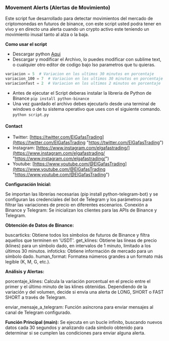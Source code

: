### Movement Alerts (Alertas de Movimiento)

Este script fue desarrollado para detectar movimientos del mercado de criptomonedas en futuros de binance, con este script usted podra tener en vivo y en directo una alerta cuando un crypto activo este teniendo un movimiento inusal tanto al alza o la baja.

**Como usar el script**
- Descargar python [Aqui](https://www.python.org/ "Aqui")
- Descargar y modificar el Archivo, lo puedes modificar con sublime text, o cualquier otro editor de codigo bajo lso parametros que tu quieras.
```python
variacion = 5  # Variacion en los ultimos 30 minutos en porcentaje
variacion_100 = 7  # Variacion en los ultimos 30 minutos en porcentaje si tiene menos de 100k de volumen
variacionfast = 2  # Variacion en los ultimos 2 minutos en porcentaje
```
- Antes de ejecutar el Script deberas instalar la libreria de Python de Binance `pip install python-binance`
- Una vez guardado el archivo debes ejecutarlo desde una terminal de windows o de tu sistema operativo que uses con el siguiente comando.
`python script.py`

#### Contact
- Twitter: [https://twitter.com/ElGafasTrading](https://twitter.com/ElGafasTrading "https://twitter.com/ElGafasTrading")
- Instagram: [https://www.instagram.com/elgafastrading/](https://www.instagram.com/elgafastrading/ "https://www.instagram.com/elgafastrading/")
- Youtube: [https://www.youtube.com/@ElGafasTrading](https://www.youtube.com/@ElGafasTrading "https://www.youtube.com/@ElGafasTrading")

**Configuración Inicial:**

Se importan las librerías necesarias (pip install python-telegram-bot) y se configuran las credenciales del bot de Telegram y los parámetros para filtrar las variaciones de precio en diferentes escenarios.
Conexión a Binance y Telegram: Se inicializan los clientes para las APIs de Binance y Telegram.

**Obtención de Datos de Binance:**

buscarticks: Obtiene todos los símbolos de futuros de Binance y filtra aquellos que terminen en 'USDT'.
get_klines: Obtiene las líneas de precio (klines) para un símbolo dado, en intervalos de 1 minuto, limitado a los últimos 30 minutos.
infoticks: Obtiene información de mercado para un símbolo dado.
human_format: Formatea números grandes a un formato más legible (K, M, G, etc.).

**Análisis y Alertas:**

porcentaje_klines: Calcula la variación porcentual en el precio entre el primer y el último minuto de las klines obtenidas. Dependiendo de la variación y del volumen, decide si envía una alerta de LONG, SHORT o FAST SHORT a través de Telegram.

enviar_mensaje_a_telegram: Función asíncrona para enviar mensajes al canal de Telegram configurado.

**Función Principal (main):**
Se ejecuta en un bucle infinito, buscando nuevos datos cada 30 segundos y analizando cada símbolo obtenido para determinar si se cumplen las condiciones para enviar alguna alerta.
